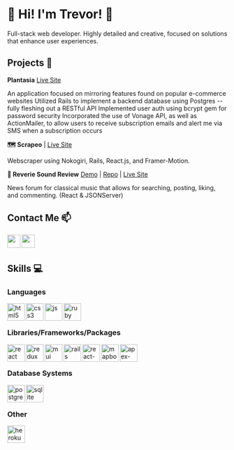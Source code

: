 # :wave:  Hi! I'm Trevor! :wave: 

Full-stack web developer. Highly detailed and creative, focused on solutions that enhance user experiences.
 
  
## Projects :art:

**Plantasia** [Live Site](https://plantasia-store.herokuapp.com/)

An application focused on mirroring features found on popular
e-commerce websites
Utilized Rails to implement a backend database using Postgres -- fully fleshing out a RESTful API
Implemented user auth using bcrypt gem for password security Incorporated the use of Vonage API, as well as ActionMailer, to allow users to receive subscription emails and alert me via SMS when a subscription occurs

**🗺️ Scrapeo** | [Live Site](https://scrapeo.herokuapp.com/)

Webscraper using Nokogiri, Rails, React.js, and Framer-Motion.

**🎵 Reverie Sound Review** [Demo](https://www.youtube.com/watch?v=M6jcBWbSi4M&ab_channel=JoeChristensen) | [Repo](https://github.com/ChristensenJoe/reverie-sound-review) | [Live Site](https://reverie-sound-review.netlify.app/)

News forum for classical music that allows for searching, posting, liking, and commenting. (React & JSONServer)

  
## Contact Me :mailbox:

<p>
  <a href="https://www.linkedin.com/in/trevor-zylks-3b476020b/" target="blank"><img align="left" src="https://cdn.jsdelivr.net/npm/simple-icons@3.0.1/icons/linkedin.svg" height="30" width="30" /></a>
  <a href="https://dev.to/trevorzylks" target="blank"><img align="left" src="https://cdn.worldvectorlogo.com/logos/devto.svg"  height="30" width="30" /></a>

 
 <br />
 &emsp;
 
 
## Skills :computer:

### Languages


<p align="left">
 <img src="https://cdn.jsdelivr.net/gh/devicons/devicon/icons/html5/html5-original.svg" alt="html5" align="left" width="40" height="40"/>
  <img src="https://cdn.jsdelivr.net/gh/devicons/devicon/icons/css3/css3-original.svg" alt="css3" align="left" width="40" height="40"/>
  <img src="https://cdn.jsdelivr.net/gh/devicons/devicon/icons/javascript/javascript-original.svg" alt="js" align="left" width="40" height="40"/>
   <img src="https://cdn.jsdelivr.net/gh/devicons/devicon/icons/ruby/ruby-original.svg" alt="ruby" align="left" width="40" height="40"/>
 </br>
 </br>
 
 ### Libraries/Frameworks/Packages
 
 
 <p align="left">
  <img src="https://i.imgur.com/rTNkWSQ.png" alt="react" align="left" width="40" height="40"/>
  <img src="https://cdn.jsdelivr.net/gh/devicons/devicon/icons/redux/redux-original.svg" alt="redux" align="left" width="40" height="40"/>
 <img src="https://cdn.jsdelivr.net/gh/devicons/devicon/icons/materialui/materialui-original.svg" alt="mui" align="left" width="40" height="40"/>
  <img src="https://cdn.jsdelivr.net/gh/devicons/devicon/icons/rails/rails-original-wordmark.svg" alt="rails" align="left" width="40" height="40"/>
 <img src="https://res.cloudinary.com/practicaldev/image/fetch/s---xCsVK0j--/c_imagga_scale,f_auto,fl_progressive,h_1080,q_auto,w_1080/https://reacttraining.com/images/blog/reach-react-router-future.png" alt="react-router" align="left" width="40" height="40"/>
 <img src="http://www.azavea.com/wp-content/uploads/2015/08/mapbox-logo.png" alt="mapbox" align="left" width="40" height="40"/>
 <img src="https://avatars.githubusercontent.com/u/37190687?s=200&v=4" alt="apex-charts" align="left" width="40" height="40"/>
</p>
</br>
</br>

### Database Systems


 <p align="left">
  <img src="https://cdn.jsdelivr.net/gh/devicons/devicon/icons/postgresql/postgresql-original.svg" alt="postgres" align="left" width="40" height="40"/>
 <img src="https://upload.wikimedia.org/wikipedia/commons/thumb/9/97/Sqlite-square-icon.svg/2048px-Sqlite-square-icon.svg.png" alt="sqlite" align="left" width="40" height="40"/>

</br>
</br>

### Other


 <p align="left">
  <img src="https://cdn.jsdelivr.net/gh/devicons/devicon/icons/heroku/heroku-original.svg" alt="heroku" align="left" width="40" height="40"/>
</p>

<br />
&emsp;
